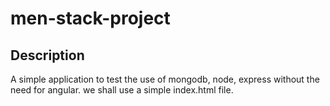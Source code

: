 # men-stack-project

## Description
 A simple application to test the use of mongodb, node, express without the need for angular. we shall use a simple index.html file.
